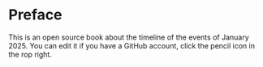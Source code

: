 # Preface

This is an open source book about the timeline of the events of January 2025. You can edit it if you have a GitHub account, click the pencil icon in the rop right.